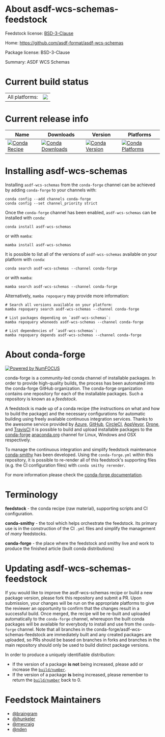 About asdf-wcs-schemas-feedstock
================================

Feedstock license: [BSD-3-Clause](https://github.com/conda-forge/asdf-wcs-schemas-feedstock/blob/main/LICENSE.txt)

Home: https://github.com/asdf-format/asdf-wcs-schemas

Package license: BSD-3-Clause

Summary: ASDF WCS Schemas

Current build status
====================


<table><tr><td>All platforms:</td>
    <td>
      <a href="https://dev.azure.com/conda-forge/feedstock-builds/_build/latest?definitionId=15995&branchName=main">
        <img src="https://dev.azure.com/conda-forge/feedstock-builds/_apis/build/status/asdf-wcs-schemas-feedstock?branchName=main">
      </a>
    </td>
  </tr>
</table>

Current release info
====================

| Name | Downloads | Version | Platforms |
| --- | --- | --- | --- |
| [![Conda Recipe](https://img.shields.io/badge/recipe-asdf--wcs--schemas-green.svg)](https://anaconda.org/conda-forge/asdf-wcs-schemas) | [![Conda Downloads](https://img.shields.io/conda/dn/conda-forge/asdf-wcs-schemas.svg)](https://anaconda.org/conda-forge/asdf-wcs-schemas) | [![Conda Version](https://img.shields.io/conda/vn/conda-forge/asdf-wcs-schemas.svg)](https://anaconda.org/conda-forge/asdf-wcs-schemas) | [![Conda Platforms](https://img.shields.io/conda/pn/conda-forge/asdf-wcs-schemas.svg)](https://anaconda.org/conda-forge/asdf-wcs-schemas) |

Installing asdf-wcs-schemas
===========================

Installing `asdf-wcs-schemas` from the `conda-forge` channel can be achieved by adding `conda-forge` to your channels with:

```
conda config --add channels conda-forge
conda config --set channel_priority strict
```

Once the `conda-forge` channel has been enabled, `asdf-wcs-schemas` can be installed with `conda`:

```
conda install asdf-wcs-schemas
```

or with `mamba`:

```
mamba install asdf-wcs-schemas
```

It is possible to list all of the versions of `asdf-wcs-schemas` available on your platform with `conda`:

```
conda search asdf-wcs-schemas --channel conda-forge
```

or with `mamba`:

```
mamba search asdf-wcs-schemas --channel conda-forge
```

Alternatively, `mamba repoquery` may provide more information:

```
# Search all versions available on your platform:
mamba repoquery search asdf-wcs-schemas --channel conda-forge

# List packages depending on `asdf-wcs-schemas`:
mamba repoquery whoneeds asdf-wcs-schemas --channel conda-forge

# List dependencies of `asdf-wcs-schemas`:
mamba repoquery depends asdf-wcs-schemas --channel conda-forge
```


About conda-forge
=================

[![Powered by
NumFOCUS](https://img.shields.io/badge/powered%20by-NumFOCUS-orange.svg?style=flat&colorA=E1523D&colorB=007D8A)](https://numfocus.org)

conda-forge is a community-led conda channel of installable packages.
In order to provide high-quality builds, the process has been automated into the
conda-forge GitHub organization. The conda-forge organization contains one repository
for each of the installable packages. Such a repository is known as a *feedstock*.

A feedstock is made up of a conda recipe (the instructions on what and how to build
the package) and the necessary configurations for automatic building using freely
available continuous integration services. Thanks to the awesome service provided by
[Azure](https://azure.microsoft.com/en-us/services/devops/), [GitHub](https://github.com/),
[CircleCI](https://circleci.com/), [AppVeyor](https://www.appveyor.com/),
[Drone](https://cloud.drone.io/welcome), and [TravisCI](https://travis-ci.com/)
it is possible to build and upload installable packages to the
[conda-forge](https://anaconda.org/conda-forge) [anaconda.org](https://anaconda.org/)
channel for Linux, Windows and OSX respectively.

To manage the continuous integration and simplify feedstock maintenance
[conda-smithy](https://github.com/conda-forge/conda-smithy) has been developed.
Using the ``conda-forge.yml`` within this repository, it is possible to re-render all of
this feedstock's supporting files (e.g. the CI configuration files) with ``conda smithy rerender``.

For more information please check the [conda-forge documentation](https://conda-forge.org/docs/).

Terminology
===========

**feedstock** - the conda recipe (raw material), supporting scripts and CI configuration.

**conda-smithy** - the tool which helps orchestrate the feedstock.
                   Its primary use is in the construction of the CI ``.yml`` files
                   and simplify the management of *many* feedstocks.

**conda-forge** - the place where the feedstock and smithy live and work to
                  produce the finished article (built conda distributions)


Updating asdf-wcs-schemas-feedstock
===================================

If you would like to improve the asdf-wcs-schemas recipe or build a new
package version, please fork this repository and submit a PR. Upon submission,
your changes will be run on the appropriate platforms to give the reviewer an
opportunity to confirm that the changes result in a successful build. Once
merged, the recipe will be re-built and uploaded automatically to the
`conda-forge` channel, whereupon the built conda packages will be available for
everybody to install and use from the `conda-forge` channel.
Note that all branches in the conda-forge/asdf-wcs-schemas-feedstock are
immediately built and any created packages are uploaded, so PRs should be based
on branches in forks and branches in the main repository should only be used to
build distinct package versions.

In order to produce a uniquely identifiable distribution:
 * If the version of a package **is not** being increased, please add or increase
   the [``build/number``](https://docs.conda.io/projects/conda-build/en/latest/resources/define-metadata.html#build-number-and-string).
 * If the version of a package **is** being increased, please remember to return
   the [``build/number``](https://docs.conda.io/projects/conda-build/en/latest/resources/define-metadata.html#build-number-and-string)
   back to 0.

Feedstock Maintainers
=====================

* [@braingram](https://github.com/braingram/)
* [@jhunkeler](https://github.com/jhunkeler/)
* [@mwcraig](https://github.com/mwcraig/)
* [@nden](https://github.com/nden/)

